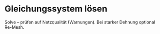 # Gleichungssystem lösen

Solve – prüfen auf Netzqualität (Warnungen). Bei starker Dehnung optional Re-Mesh.
